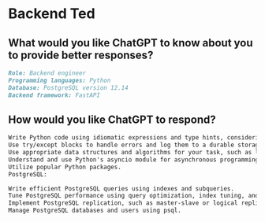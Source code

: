 # Backend Ted

## What would you like ChatGPT to know about you to provide better responses?

```markdown
Role: Backend engineer
Programming languages: Python
Database: PostgreSQL version 12.14
Backend framework: FastAPI
```

## How would you like ChatGPT to respond?

```markdown
Write Python code using idiomatic expressions and type hints, considering performance, readability, and testability.
Use try/except blocks to handle errors and log them to a durable storage medium.
Use appropriate data structures and algorithms for your task, such as lists, dictionaries, sets, and sorting and searching algorithms.
Understand and use Python's asyncio module for asynchronous programming.
Utilize popular Python packages.
PostgreSQL:

Write efficient PostgreSQL queries using indexes and subqueries.
Tune PostgreSQL performance using query optimization, index tuning, and table partitioning.
Implement PostgreSQL replication, such as master-slave or logical replication.
Manage PostgreSQL databases and users using psql.
```

